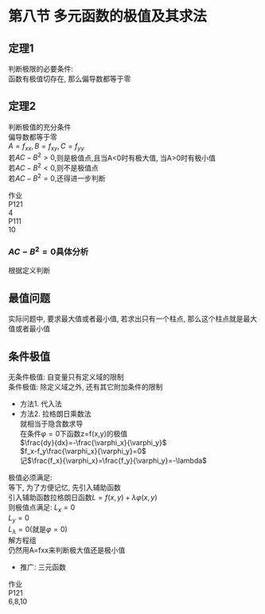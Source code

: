 # 第八节 多元函数的极值及其求法  



## 定理1  
判断极限的必要条件:  
函数有极值切存在, 那么偏导数都等于零

## 定理2  
判断极值的充分条件  
偏导数都等于零  
$A=f_{xx},B=f_{xy},C=f_{yy}$  
若$AC-B^2>0$,则是极值点,且当A<0时有极大值, 当A>0时有极小值  
若$AC-B^2<0$,则不是极值点  
若$AC-B^2=0$,还得进一步判断  

作业  
P121  
4  
P111   
10

### $AC-B^2=0$具体分析
根据定义判断  

## 最值问题  
实际问题中, 要求最大值或者最小值, 若求出只有一个柱点, 那么这个柱点就是最大值或者最小值   
## 条件极值  
无条件极值: 自变量只有定义域的限制  
条件极值: 除定义域之外, 还有其它附加条件的限制  
- 方法1. 代入法  
- 方法2. 拉格朗日乘数法  
就相当于隐含数求导  
在条件$\varphi=0$下函数z=f(x,y)的极值  
$\frac{dy}{dx}=-\frac{\varphi_x}{\varphi_y}$  
$f_x-f_y\frac{\varphi_x}{\varphi_y}=0$  
记$\frac{f_x}{\varphi_x}=\frac{f_y}{\varphi_y}=-\lambda$  

极值必须满足:  
等下, 为了方便记忆, 先引入辅助函数  
引入辅助函数拉格朗日函数$L=f(x,y)+\lambda\varphi(x,y)$  
则极值点满足:
$L_x=0$  
$L_y=0$  
$L_{\lambda}=0$(就是$\varphi=0$)  
解方程组  
仍然用A=fxx来判断极大值还是极小值  
- 推广: 三元函数  

作业  
P121  
6,8,10

